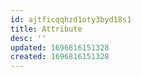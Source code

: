 ```yaml
---
id: ajtficqqhzd1oty3byd18s1
title: Attribute
desc: ''
updated: 1696816151328
created: 1696816151328
---
```

